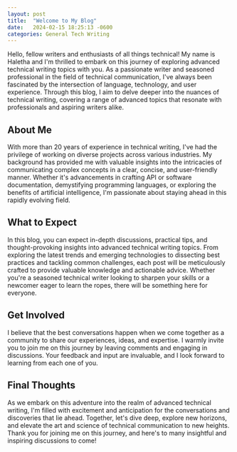 ```yaml
---
layout: post
title:  "Welcome to My Blog"
date:   2024-02-15 18:25:13 -0600
categories: General Tech Writing
---
```

Hello, fellow writers and enthusiasts of all things technical! My name is Haletha and I'm thrilled to embark on this journey of exploring advanced technical writing topics with you. As a passionate writer and seasoned professional in the field of technical communication, I've always been fascinated by the intersection of language, technology, and user experience. Through this blog, I aim to delve deeper into the nuances of technical writing, covering a range of advanced topics that resonate with professionals and aspiring writers alike.

## About Me

With more than 20 years of experience in technical writing, I've had the privilege of working on diverse projects across various industries. My background has provided me with valuable insights into the intricacies of communicating complex concepts in a clear, concise, and user-friendly manner. Whether it's advancements in crafting API or software documentation, demystifying programming languages, or exploring the benefits of artificial intelligence, I'm passionate about staying ahead in this rapidly evolving field.

## What to Expect

In this blog, you can expect in-depth discussions, practical tips, and thought-provoking insights into advanced technical writing topics. From exploring the latest trends and emerging technologies to dissecting best practices and tackling common challenges, each post will be meticulously crafted to provide valuable knowledge and actionable advice. Whether you're a seasoned technical writer looking to sharpen your skills or a newcomer eager to learn the ropes, there will be something here for everyone.

## Get Involved

I believe that the best conversations happen when we come together as a community to share our experiences, ideas, and expertise. I warmly invite you to join me on this journey by leaving comments and engaging in discussions. Your feedback and input are invaluable, and I look forward to learning from each one of you.

## Final Thoughts

As we embark on this adventure into the realm of advanced technical writing, I'm filled with excitement and anticipation for the conversations and discoveries that lie ahead. Together, let's dive deep, explore new horizons, and elevate the art and science of technical communication to new heights. Thank you for joining me on this journey, and here's to many insightful and inspiring discussions to come!
